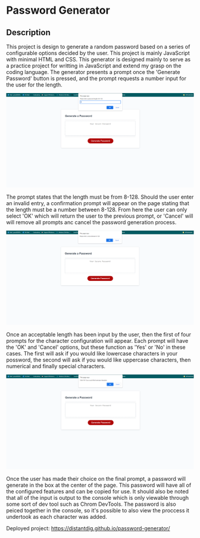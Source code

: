 # Password Generator

## Description

This project is design to generate a random password based on a series of configurable options decided by the user. This project is mainly JavaScript with minimal HTML and CSS. This generator is designed mainly to serve as a practice project for writting in JavaScript and extend my grasp on the coding language. The generator presents a prompt once the 'Generate Password' button is pressed, and the prompt requests a number input for the user for the length.

![Screenshot of the Password Generator page with a prompt requesting a number for the length of the password](/assets/images/length_prompt.png)

The prompt states that the length must be from 8-128. Should the user enter an invalid entry, a confirmation prompt will appear on the page stating that the length must be a number between 8-128. From here the user can only select 'OK' which will return the user to the previous prompt, or 'Cancel' will will remove all prompts anc cancel the password generation process.

![Screenshot of Password Generator page with a prompt stating that the length value must be from 8-128](/assets/images/invalid_length_prompt.png)

Once an acceptable length has been input by the user, then the first of four prompts for the character configuration will appear. Each prompt will have the 'OK' and 'Cancel' options, but these function as 'Yes' or 'No' in these cases. The first will ask if you would like lowercase characters in your possword, the second will ask if you would like uppercase characters, then numerical and finally special characters. 

![Screenshot of Password Generator page with a prompt stating to click 'OK' for lowercase characters](/assets/images/first_character_prompt.png)

Once the user has made their choice on the final prompt, a password will generate in the box at the center of the page. This password will have all of the configured features and can be copied for use. It should also be noted that all of the input is output to the console which is only viewable through some sort of dev tool such as Chrom DevTools. The password is also peiced together in the console, so it's possible to also view the proccess it undertook as each character was added.

Deployed project: https://distantdig.github.io/password-generator/